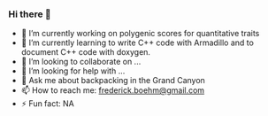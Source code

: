 ### Hi there 👋

<!--
**fboehm/fboehm** is a ✨ _special_ ✨ repository because its `README.md` (this file) appears on your GitHub profile.

Here are some ideas to get you started:

-->

- 🔭 I’m currently working on polygenic scores for quantitative traits  
- 🌱 I’m currently learning to write C++ code with Armadillo and to document C++ code with doxygen.  
- 👯 I’m looking to collaborate on ...
- 🤔 I’m looking for help with ...
- 💬 Ask me about backpacking in the Grand Canyon
- 📫 How to reach me: frederick.boehm@gmail.com
- ⚡ Fun fact: NA
